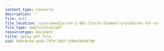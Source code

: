 ```yaml
---
content_type: resource
description: ''
file: null
file_location: /coursemedia/res-2-002-finite-element-procedures-for-solids-and-structures-spring-2010/946c0c9dee4a797e393f630efb930790_ut04RoDL-gk.pdf
file_type: application/pdf
resourcetype: Document
title: 3play pdf file
uid: 946c0c9d-ee4a-797e-393f-630efb930790
---
```

